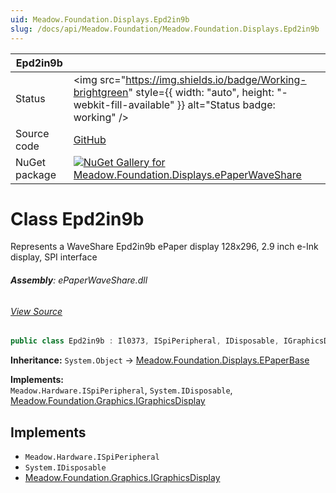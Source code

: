 ```yaml
---
uid: Meadow.Foundation.Displays.Epd2in9b
slug: /docs/api/Meadow.Foundation/Meadow.Foundation.Displays.Epd2in9b
---
```


| Epd2in9b | |
|--------|--------|
| Status | <img src="https://img.shields.io/badge/Working-brightgreen" style={{ width: "auto", height: "-webkit-fill-available" }} alt="Status badge: working" /> |
| Source code | [GitHub](https://github.com/WildernessLabs/Meadow.Foundation/tree/main/Source/Meadow.Foundation.Peripherals/Displays.ePaperWaveShare) |
| NuGet package | <a href="https://www.nuget.org/packages/Meadow.Foundation.Displays.ePaperWaveShare/" target="_blank"><img src="https://img.shields.io/nuget/v/Meadow.Foundation.Displays.ePaperWaveShare.svg?label=Meadow.Foundation.Displays.ePaperWaveShare" alt="NuGet Gallery for Meadow.Foundation.Displays.ePaperWaveShare" /></a> |


# Class Epd2in9b
Represents a WaveShare Epd2in9b ePaper display
128x296, 2.9 inch e-Ink display, SPI interface

###### **Assembly**: ePaperWaveShare.dll
###### [View Source](https://github.com/WildernessLabs/Meadow.Foundation/blob/main/Source/Meadow.Foundation.Peripherals/Displays.ePaperWaveShare/Driver/Drivers/Epd2in9b.cs#L9)
```csharp title="Declaration"
public class Epd2in9b : Il0373, ISpiPeripheral, IDisposable, IGraphicsDisplay
```
**Inheritance:** `System.Object` -> [Meadow.Foundation.Displays.EPaperBase](../Il0373)

**Implements:**  
`Meadow.Hardware.ISpiPeripheral`, `System.IDisposable`, [Meadow.Foundation.Graphics.IGraphicsDisplay](../IGraphicsDisplay)


## Implements

* `Meadow.Hardware.ISpiPeripheral`
* `System.IDisposable`
* [Meadow.Foundation.Graphics.IGraphicsDisplay](../IGraphicsDisplay)
